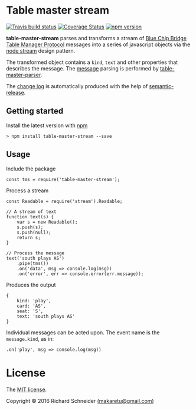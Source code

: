 # Table master stream

[![Travis build status](https://travis-ci.org/richardschneider/table-master-stream.svg)](https://travis-ci.org/richardschneider/table-master-stream)
[![Coverage Status](https://coveralls.io/repos/github/richardschneider/table-master-stream/badge.svg?branch=master)](https://coveralls.io/github/richardschneider/table-master-stream?branch=master)
 [![npm version](https://badge.fury.io/js/table-master-stream.svg)](https://badge.fury.io/js/table-master-stream) 
 
**table-master-stream** parses and transforms a stream of  [Blue Chip Bridge Table Manager Protocol](http://www.bluechipbridge.co.uk/protocol.htm) messages into a series of javascript objects via the [node stream](https://nodejs.org/api/stream.html#stream_api_for_stream_consumers) design pattern.  

The transformed object contains a `kind`, `text` and other properties that describes the message.  The 
[message](https://unpkg.com/table-master-parser/dist/doc/index.html) parsing
is performed by [table-master-parser](https://github.com/richardschneider/table-master-parser).

The [change log](https://github.com/richardschneider/table-master-stream/releases) is automatically produced with
the help of [semantic-release](https://github.com/semantic-release/semantic-release).


## Getting started

Install the latest version with [npm](http://blog.npmjs.org/post/85484771375/how-to-install-npm)

    > npm install table-master-stream --save

## Usage

Include the package

    const tms = require('table-master-stream');

Process a stream

    const Readable = require('stream').Readable;

    // A stream of text
    function text(s) {
        var s = new Readable();
        s.push(s);
        s.push(null);
        return s;
    }

    // Process the message
    text('south plays AS')
        .pipe(tms())
        .on('data', msg => console.log(msg))
        .on('error', err => console.error(err.message));

Produces the output

    { 
        kind: 'play', 
        card: 'AS', 
        seat: 'S', 
        text: 'south plays AS' 
    }
    
Individual messages can be acted upon.  The event name is the `message.kind`, as in:

    .on('play', msg => console.log(msg))
    
# License
The [MIT license](LICENSE).

Copyright © 2016 Richard Schneider [(makaretu@gmail.com)](mailto:makaretu@gmail.com?subject=table+master+stream)